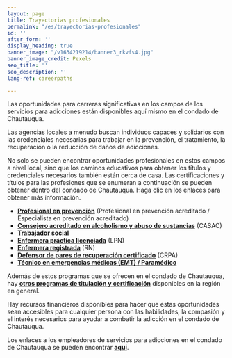 ```yaml
---
layout: page
title: Trayectorias profesionales
permalink: "/es/trayectorias-profesionales"
id: ''
after_form: ''
display_heading: true
banner_image: "/v1634219214/banner3_rkvfs4.jpg"
banner_image_credit: Pexels
seo_title: ''
seo_description: ''
lang-ref: careerpaths

---
```

Las oportunidades para carreras significativas en los campos de los servicios para adicciones están disponibles aquí mismo en el condado de Chautauqua.

Las agencias locales a menudo buscan individuos capaces y solidarios con las credenciales necesarias para trabajar en la prevención, el tratamiento, la recuperación o la reducción de daños de adicciones.

No solo se pueden encontrar oportunidades profesionales en estos campos a nivel local, sino que los caminos educativos para obtener los títulos y credenciales necesarios también están cerca de casa. Las certificaciones y títulos para las profesiones que se enumeran a continuación se pueden obtener dentro del condado de Chautauqua. Haga clic en los enlaces para obtener más información.

* [**Profesional en prevención**](/es/trayectorias-profesionales_prevention) (Profesional en prevención acreditado / Especialista en prevención acreditado)
* [**Consejero acreditado en alcoholismo y abuso de sustancias**](/es/trayectorias-profesionales_casac) (CASAC)
* [**Trabajador social**](/es/trayectorias-profesionales_socialworker)
* [**Enfermera práctica licenciada**](/es/trayectorias-profesionales_lpn) (LPN)
* [**Enfermera registrada**](/es/trayectorias-profesionales_rn) (RN)
* [**Defensor de pares de recuperación certificado**](/es/trayectorias-profesionales_crpa) (CRPA)
* [**Técnico en emergencias médicas (EMT) / Paramédico**](/es/trayectorias-profesionales_ems)

Además de estos programas que se ofrecen en el condado de Chautauqua, hay [**otros programas de titulación y certificación**](/es/trayectorias-profesionales_regional_programs) disponibles en la región en general.

Hay recursos financieros disponibles para hacer que estas oportunidades sean accesibles para cualquier persona con las habilidades, la compasión y el interés necesarios para ayudar a combatir la adicción en el condado de Chautauqua.

Los enlaces a los empleadores de servicios para adicciones en el condado de Chautauqua se pueden encontrar [**aquí**](/es/trayectorias-profesionales_employers).